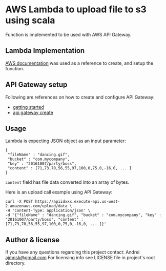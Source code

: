 AWS Lambda to upload file to s3 using scala
=========================================================

Function is implemented to be used with AWS API Gateway.

## Lambda Implementation

[AWS documentation](http://docs.aws.amazon.com/lambda/latest/dg/with-s3-example-deployment-pkg.html) was used as a reference to create, and setup the function.


## API Gateway setup

Following are references on how to create and configure API Gateway:

* [getting started](http://docs.aws.amazon.com/apigateway/latest/developerguide/getting-started.html)
* [api gateway create](http://docs.aws.amazon.com/apigateway/latest/developerguide/api-gateway-create-api-step-by-step.html)


## Usage

Lambda is expecting JSON object as an input parameter:

```
{
 "fileName" : "dancing.gif",
 "bucket" : "com.mycompany",
 "key" : "20161007/party/boss",
 "content" : [71,73,70,56,55,97,100,0,75,0,-16,0, ... ]
}
```

```content``` field has file data converted into an array of bytes.

Here is an upload call example using API Gateway:

```
curl -X POST https://apiidxxx.execute-api.us-west-2.amazonaws.com/upload/data \
-H 'Content-Type: application/json' \
-d '{"fileName" : "dancing.gif", "bucket" : "com.mycompany", "key" : "20161007/party/boss", "content" : [71,73,70,56,55,97,100,0,75,0,-16,0, ... ]}'
```

## Author & license

If you have any questions regarding this project contact:
Andrei <ajmnsk@gmail.com>
For licensing info see LICENSE file in project's root directory.
